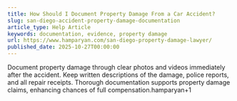 ```yaml
---
title: How Should I Document Property Damage From a Car Accident?
slug: san-diego-accident-property-damage-documentation
article_type: Help Article
keywords: documentation, evidence, property damage
url: https://www.hamparyan.com/san-diego-property-damage-lawyer/
published_date: 2025-10-27T00:00:00
---
```


Document property damage through clear photos and videos immediately after the accident. Keep written descriptions of the damage, police reports, and all repair receipts. Thorough documentation supports property damage claims, enhancing chances of full compensation.hamparyan+1